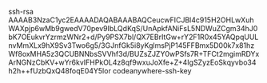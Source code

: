 ssh-rsa AAAAB3NzaC1yc2EAAAADAQABAAABAQCeucwFICJBl4c915H2OHLwXuhWAXpjp6wMb9gwedV70pev9IbLQdKqS/UnApkfANiFsL5NDWuZCgm34hJ0bK7OEukvrYzrmzWNr2+d/Py9PSX7bl/QX7EBrItGw+rY2F1R0x45YAQpqUULnvMmXLx9hX9Sv3Two6g5/3GJnfGk5i8yKglmsPjP145FFBmx5D00k7x81hzWf8oxMHA5z3QCUBNNbsSVVhf3d/BUZsZJZY0wPSfs7R+TFCt2mgimRDYxArNGNzCbKV+wYr6kvIFHPkOL4z8qf9wxuJoXfe+Z+4IgSZyzEoSkqyvbo34h2h++fUzbQxQ48foqE04Y5lor codeanywhere-ssh-key
